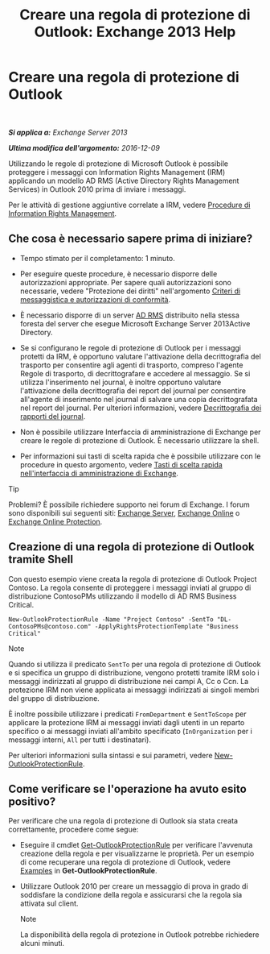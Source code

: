 ﻿---
title: 'Creare una regola di protezione di Outlook: Exchange 2013 Help'
TOCTitle: Creare una regola di protezione di Outlook
ms:assetid: da64750d-faaf-44de-ad8c-888eba7fbdbf
ms:mtpsurl: https://technet.microsoft.com/it-it/library/Dd638196(v=EXCHG.150)
ms:contentKeyID: 50481811
ms.date: 05/22/2018
mtps_version: v=EXCHG.150
ms.translationtype: MT
---

# Creare una regola di protezione di Outlook

 

_**Si applica a:** Exchange Server 2013_

_**Ultima modifica dell'argomento:** 2016-12-09_

Utilizzando le regole di protezione di Microsoft Outlook è possibile proteggere i messaggi con Information Rights Management (IRM) applicando un modello AD RMS (Active Directory Rights Management Services) in Outlook 2010 prima di inviare i messaggi.

Per le attività di gestione aggiuntive correlate a IRM, vedere [Procedure di Information Rights Management](information-rights-management-procedures-exchange-2013-help.md).

## Che cosa è necessario sapere prima di iniziare?

  - Tempo stimato per il completamento: 1 minuto.

  - Per eseguire queste procedure, è necessario disporre delle autorizzazioni appropriate. Per sapere quali autorizzazioni sono necessarie, vedere "Protezione dei diritti" nell'argomento [Criteri di messaggistica e autorizzazioni di conformità](messaging-policy-and-compliance-permissions-exchange-2013-help.md).

  - È necessario disporre di un server [AD RMS](https://technet.microsoft.com/en-us/library/hh831364.aspx) distribuito nella stessa foresta del server che esegue Microsoft Exchange Server 2013Active Directory.

  - Se si configurano le regole di protezione di Outlook per i messaggi protetti da IRM, è opportuno valutare l'attivazione della decrittografia del trasporto per consentire agli agenti di trasporto, compreso l'agente Regole di trasporto, di decrittografare e accedere al messaggio. Se si utilizza l'inserimento nel journal, è inoltre opportuno valutare l'attivazione della decrittografia dei report del journal per consentire all'agente di inserimento nel journal di salvare una copia decrittografata nel report del journal. Per ulteriori informazioni, vedere [Decrittografia dei rapporti del journal](journal-report-decryption-exchange-2013-help.md).

  - Non è possibile utilizzare Interfaccia di amministrazione di Exchange per creare le regole di protezione di Outlook. È necessario utilizzare la shell.

  - Per informazioni sui tasti di scelta rapida che è possibile utilizzare con le procedure in questo argomento, vedere [Tasti di scelta rapida nell'interfaccia di amministrazione di Exchange](keyboard-shortcuts-in-the-exchange-admin-center-exchange-online-protection-help.md).


> [!TIP]
> Problemi? È possibile richiedere supporto nei forum di Exchange. I forum sono disponibili sui seguenti siti: <A href="https://go.microsoft.com/fwlink/p/?linkid=60612">Exchange Server</A>, <A href="https://go.microsoft.com/fwlink/p/?linkid=267542">Exchange Online</A> o <A href="https://go.microsoft.com/fwlink/p/?linkid=285351">Exchange Online Protection</A>.



## Creazione di una regola di protezione di Outlook tramite Shell

Con questo esempio viene creata la regola di protezione di Outlook Project Contoso. La regola consente di proteggere i messaggi inviati al gruppo di distribuzione ContosoPMs utilizzando il modello di AD RMS Business Critical.

    New-OutlookProtectionRule -Name "Project Contoso" -SentTo "DL-ContosoPMs@contoso.com" -ApplyRightsProtectionTemplate "Business Critical"


> [!NOTE]
> Quando si utilizza il predicato <CODE>SentTo</CODE> per una regola di protezione di Outlook e si specifica un gruppo di distribuzione, vengono protetti tramite IRM solo i messaggi indirizzati al gruppo di distribuzione nei campi A, Cc o Ccn. La protezione IRM non viene applicata ai messaggi indirizzati ai singoli membri del gruppo di distribuzione.



È inoltre possibile utilizzare i predicati `FromDepartment` e `SentToScope` per applicare la protezione IRM ai messaggi inviati dagli utenti in un reparto specifico o ai messaggi inviati all'ambito specificato (`InOrganization` per i messaggi interni, `All` per tutti i destinatari).

Per ulteriori informazioni sulla sintassi e sui parametri, vedere [New-OutlookProtectionRule](https://technet.microsoft.com/it-it/library/dd298182\(v=exchg.150\)).

## Come verificare se l'operazione ha avuto esito positivo?

Per verificare che una regola di protezione di Outlook sia stata creata correttamente, procedere come segue:

  - Eseguire il cmdlet [Get-OutlookProtectionRule](https://technet.microsoft.com/it-it/library/dd298004\(v=exchg.150\)) per verificare l'avvenuta creazione della regola e per visualizzarne le proprietà. Per un esempio di come recuperare una regola di protezione di Outlook, vedere [Examples](https://technet.microsoft.com/it-it/dd298004\(exchg.150\)#examples) in **Get-OutlookProtectionRule**.

  - Utilizzare Outlook 2010 per creare un messaggio di prova in grado di soddisfare la condizione della regola e assicurarsi che la regola sia attivata sul client.
    

    > [!NOTE]
    > La disponibilità della regola di protezione in Outlook potrebbe richiedere alcuni minuti.


